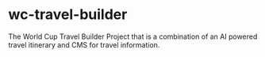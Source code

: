 # wc-travel-builder
The World Cup Travel Builder Project that is a combination of an AI powered travel itinerary and CMS for travel information.  
